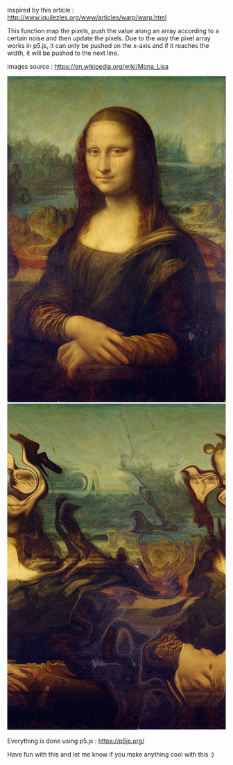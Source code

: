 
Inspired by this article :
http://www.iquilezles.org/www/articles/warp/warp.html

This function map the pixels, push the value along an array according
to a certain noise and then update the pixels. Due to the way the pixel array works in p5.js, it can only be pushed on the x-axis and if it reaches the width, it will be pushed to the next line.


images source : https://en.wikipedia.org/wiki/Mona_Lisa


![](data/mona_800x1192.jpg) ![](data/mona_after.png)

Everything is done using p5.js : https://p5js.org/

Have fun with this and let me know if you make anything cool with this :)
